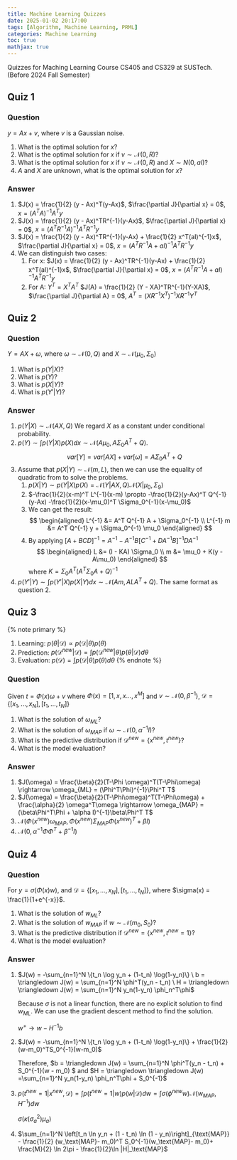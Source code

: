 ```yaml
---
title: Machine Learning Quizzes
date: 2025-01-02 20:17:00
tags: [Algorithm, Machine Learning, PRML]
categories: Machine Learning
toc: true
mathjax: true
---
```


Quizzes for Maching Learning Course CS405 and CS329 at SUSTech. (Before 2024 Fall Semester)

<!--more-->

## Quiz 1

### Question 

$y=Ax + v$, where $v$ is a Gaussian noise.

1. What is the optimal solution for $x$?
2. What is the optimal solution for $x$ if $v \sim \mathcal{N}(0, R)$?
3. What is the optimal solution for $x$ if $v \sim \mathcal{N}(0, R)$ and $X \sim N(0, aI)$?
4. $A$ and $X$ are unknown, what is the optimal solution for $x$?

### Answer

1. $J(x) = \frac{1}{2} (y - Ax)^T(y-Ax)$, $\frac{\partial J}{\partial x} = 0$, $x = (A^TA)^{-1}A^Ty$
2. $J(x) = \frac{1}{2} (y - Ax)^TR^{-1}(y-Ax)$, $\frac{\partial J}{\partial x} = 0$, $x = (A^TR^{-1}A)^{-1}A^TR^{-1}y$
3. $J(x) = \frac{1}{2} (y - Ax)^TR^{-1}(y-Ax) + \frac{1}{2} x^T(aI)^{-1}x$, $\frac{\partial J}{\partial x} = 0$, $x = (A^TR^{-1}A + aI)^{-1}A^TR^{-1}y$
4. We can distinguish two cases:
    1. For x: $J(x) = \frac{1}{2} (y - Ax)^TR^{-1}(y-Ax) + \frac{1}{2} x^T(aI)^{-1}x$, $\frac{\partial J}{\partial x} = 0$, $x = (A^TR^{-1}A + aI)^{-1}A^TR^{-1}y$
    2. For A: $Y^T = X^TA^T$ $J(A) = \frac{1}{2} (Y - XA)^TR^{-1}(Y-XA)$, $\frac{\partial J}{\partial A} = 0$, $A^T = (XR^{-1}X^T)^{-1}XR^{-1}Y^T$


## Quiz 2

### Question
$Y = AX + \omega$, where $\omega \sim \mathcal{N}(0, Q)$ and  $X \sim \mathcal{N}(\mu_0, \Sigma_0)$

1. What is $p(Y|X)$?
2. What is $p(Y)$?
3. What is $p(X|Y)$?
4. What is $p(Y'|Y)$?

### Answer
1. $p(Y|X) \sim \mathcal{N}(AX, Q)$ We regard $X$ as a constant under conditional probability.
2. $p(Y) \sim \int p(Y|X) p(X) d x \sim \mathcal{N}(A\mu_0, A\Sigma_0 A^T + Q)$.
    $$
    var[Y] = var[AX] + var[\omega] = A\Sigma_0 A^T + Q
    $$
3. Assume that $p(X|Y) \sim \mathcal{N}(m, L)$, then we can use the equality of quadratic from to solve the problems. 
    1. $p(X|Y) \sim p(Y|X)p(X) = \mathcal{N}(Y| AX, Q) \mathcal{N}(X| \mu_0, \Sigma_9)$ 
    2. $-\frac{1}{2}(x-m)^T L^{-1}(x-m) \propto  -\frac{1}{2}(y-Ax)^T Q^{-1}(y-Ax) -\frac{1}{2}(x-\mu_0)^T \Sigma_0^{-1}(x-\mu_0)$
    3. We can get the result: 
    $$
    \begin{aligned} 
        L^{-1} &= A^T Q^{-1} A + \Sigma_0^{-1} \\ 
        L^{-1} m &= A^T Q^{-1} y + \Sigma_0^{-1} \mu_0 
    \end{aligned}
    $$
    4. By applying $[A+BCD]^{-1} = A^{-1} - A^{-1}B[C^{-1} + DA^{-1}B]^{-1} D A^{-1}$
    $$
    \begin{aligned} 
        L &= (I - KA) \Sigma_0 \\ 
        m &= \mu_0 + K(y - A\mu_0) 
    \end{aligned}
    $$
    where $K = \Sigma_0 A^T (A^T\Sigma_0A + Q)^{-1}$
4. $p(Y'|Y) \sim \int p(Y'|X) p(X|Y) d x \sim \mathcal{N}(Am, AL A^T + Q)$. The same format as question 2. 

## Quiz 3
{% note primary %}
1. Learning: $p(\theta|\mathcal{D}) \propto p(\mathcal{D}|\theta)p(\theta)$
2. Prediction: $p(\mathcal{D}^{new}|\mathcal{D}) = \int p(\mathcal{D}^{new}|\theta)p(\theta|\mathcal{D})d\theta$
3. Evaluation: $p(\mathcal{D}) = \int p(\mathcal{D}|\theta)p(\theta)d\theta$
{% endnote %}

### Question

Given $t = \Phi(x) \omega + v$ where $\Phi(x) = [1, x, x..., x^M]$ and $v \sim \mathcal{N}(0, \beta^{-1})$, $\mathcal{D} = \{[x_1,...,x_N], [t_1, ..., t_N]\}$
1. What is the solution of $\omega_{ML}$?
2. What is the solution of $\omega_{MAP}$ if $\omega \sim \mathcal{N}(0, \alpha^{-1}I)$?
3. What is the predictive distribution if $\mathcal{D}^{new} = \{x^{new}, t^{new}\}$?
4. What is the model evaluation?

### Answer
1. $J(\omega) = \frac{\beta}{2}(T-\Phi \omega)^T(T-\Phi\omega) \rightarrow \omega_{ML} = (\Phi^T\Phi)^{-1}\Phi^T T$
2. $J(\omega) = \frac{\beta}{2}(T-\Phi\omega)^T(T-\Phi\omega) + \frac{\alpha}{2} \omega^T\omega \rightarrow \omega_{MAP} = (\beta\Phi^T\Phi + \alpha I)^{-1}\beta\Phi^T T$
3. $\mathcal{N}(\Phi(x^{new})\omega_{MAP}, \Phi(x^{new})\Sigma_{MAP}\Phi(x^{new})^T+\beta I)$
4. $\mathcal{N}(0, \alpha^{-1}\Phi\Phi^T+\beta^{-1}I)$

## Quiz 4

### Question

For $y = \sigma(\Phi(x) w)$, and $\mathcal{D} = \{[x_1,...,x_N], [t_1, ..., t_N]\}$, where $\sigma(x) = \frac{1}{1+e^{-x}}$.
1. What is the solution of $w_{ML}$?
2. What is the solution of $w_{MAP}$ if $w \sim \mathcal{N}(m_0, S_0)$?
3. What is the predictive distribution if $\mathcal{D}^{new} = \{x^{new}, t^{new}=1\}$?
4. What is the model evaluation?

### Answer

1. $J(w) = -\sum_{n=1}^N \{t_n \log y_n + (1-t_n) \log(1-y_n)\} \ b = \triangledown J(w) = \sum_{n=1}^N \phi^T(y_n - t_n) \ H = \triangledown \triangledown J(w) = \sum_{n=1}^N y_n(1-y_n) \phi_n^T\phi$ 
    
    Because $\sigma$ is not a linear function, there are no explicit solution to find $w_{ML}$. We can use the gradient descent method to find the solution.
    
    $w^+ \rightarrow w - H^{-1}b$
2. $J(w) = -\sum_{n=1}^N \{t_n \log y_n + (1-t_n) \log(1-y_n)\} + \frac{1}{2}(w-m_0)^TS_0^{-1}(w-m_0)$
    
    Therefore, $b = \triangledown J(w) = \sum_{n=1}^N \phi^T(y_n - t_n) + S_0^{-1}(w - m_0) $ and $H = \triangledown \triangledown J(w) =\sum_{n=1}^N y_n(1-y_n) \phi_n^T\phi + S_0^{-1}$

3. $p(t^{new}=1 | x^{new}, \mathcal{D}) = \int p(t^{new}=1|w)p(w|\mathcal{D})dw = \int \sigma(\phi^{new} w) \mathcal{N}(w_{MAP}, H^{-1})dw$

    $\sigma(\kappa(\sigma_a^2)\mu_a)$

4. $\sum_{n=1}^N \left[t_n \ln y_n + (1 - t_n) \ln (1 - y_n)\right]_{\text{MAP}} - \frac{1}{2} (w_\text{MAP}- m_0)^T S_0^{-1}(w_\text{MAP}- m_0)+ \frac{M}{2} \ln 2\pi - \frac{1}{2}\ln |H|_\text{MAP}$